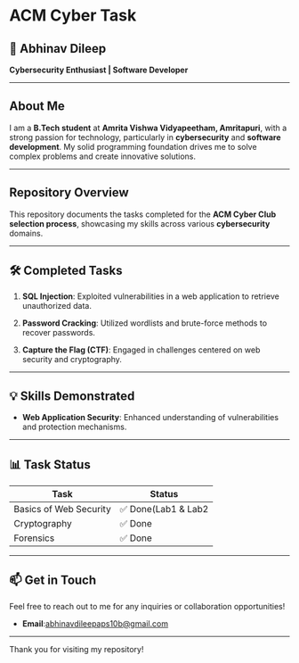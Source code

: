 # ACM Cyber Task

## 👤 Abhinav Dileep

**Cybersecurity Enthusiast | Software Developer**

---

## About Me

I am a **B.Tech student** at **Amrita Vishwa Vidyapeetham, Amritapuri**, with a strong passion for technology, particularly in **cybersecurity** and **software development**. My solid programming foundation drives me to solve complex problems and create innovative solutions.

---

## Repository Overview

This repository documents the tasks completed for the **ACM Cyber Club selection process**, showcasing my skills across various **cybersecurity** domains.

---

## 🛠️ Completed Tasks

1. **SQL Injection**: Exploited vulnerabilities in a web application to retrieve unauthorized data.
   
2. **Password Cracking**: Utilized wordlists and brute-force methods to recover passwords.

3. **Capture the Flag (CTF)**: Engaged in challenges centered on web security and cryptography.

---

## 💡 Skills Demonstrated

- **Web Application Security**: Enhanced understanding of vulnerabilities and protection mechanisms.

---

## 📊 Task Status

|       Task             |   Status           |
|------------------------|--------------------|
| Basics of Web Security |✅ Done(Lab1 & Lab2 |
| Cryptography           | ✅ Done            |
| Forensics              |✅ Done             |

---

## 📫 Get in Touch

Feel free to reach out to me for any inquiries or collaboration opportunities!

- **Email**:abhinavdileepaps10b@gmail.com
---

Thank you for visiting my repository!

